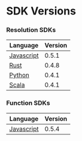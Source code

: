 # SDK Versions

### Resolution SDKs

| Language | Version |
| -------- | ------- |
| [Javascript](https://www.npmjs.com/package/ergonames) | 0.5.1 |
| [Rust](https://crates.io/crates/ergonames) | 0.4.8 |
| [Python](https://pypi.org/project/ergonames/) | 0.4.1 |
| [Scala](https://github.com/ergonames/ergo-names-scala-sdk/packages/1517404) | 0.4.1 |

### Function SDKs

| Language | Version |
| -------- | ------- |
| [Javascript](https://www.npmjs.com/package/ergonames-tx-lib) | 0.5.4 |